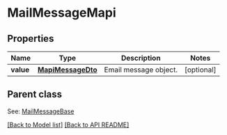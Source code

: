 
# MailMessageMapi
## Properties
Name | Type | Description | Notes
------------ | ------------- | ------------- | -------------
**value** | [**MapiMessageDto**](MapiMessageDto.md) | Email message object.              |  [optional]


## Parent class

See: [MailMessageBase](MailMessageBase.md)

[[Back to Model list]](Models.md) [[Back to API README]](README.md)

